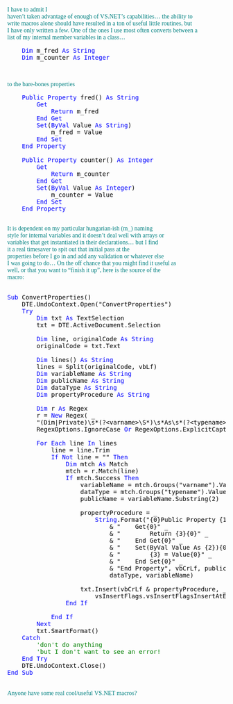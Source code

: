 <font face="Trebuchet MS" color="teal">I have to admit I<br /> haven&#8217;t taken advantage of enough of VS.NET&#8217;s capabilities&#8230; the ability to<br /> write macros alone should have resulted in a ton of useful little routines, but<br /> I have only written a few. One of the ones I use most often converts between a<br /> list of my internal member variables in a class&#8230;</font> 

<pre class="code"><font color="#000000">    </font><font color="#0000ff">Dim </font><font color="#000000">m_fred </font><font color="#0000ff">As String
    Dim </font><font color="#000000">m_counter </font><font color="#0000ff">As Integer
</font><br />
</pre>

<font face="Trebuchet MS" color="teal">to the bare-bones properties</font>

<pre class="code"><font color="#000000">    </font><font color="#0000ff">Public Property </font><font color="#000000">fred() </font><font color="#0000ff">As String
        Get
            Return </font><font color="#000000">m_fred
        </font><font color="#0000ff">End Get
        Set</font><font color="#000000">(</font><font color="#0000ff">ByVal </font><font color="#000000">Value </font><font color="#0000ff">As String</font><font color="#000000">)
            m_fred = Value
        </font><font color="#0000ff">End Set
    End Property

    Public Property </font><font color="#000000">counter() </font><font color="#0000ff">As Integer
        Get
            Return </font><font color="#000000">m_counter
        </font><font color="#0000ff">End Get
        Set</font><font color="#000000">(</font><font color="#0000ff">ByVal </font><font color="#000000">Value </font><font color="#0000ff">As Integer</font><font color="#000000">)
            m_counter = Value
        </font><font color="#0000ff">End Set
    End Property
</font>
</pre>

<font face="Trebuchet MS" color="teal">It is dependent on my particular hungarian-ish (m_) naming<br /> style for internal variables and it doesn&#8217;t deal well with arrays or<br /> variables that get instantiated in their declarations&#8230; but I find<br /> it a real timesaver to spit out that initial pass at the<br /> properties before I go in and add any validation or whatever else<br /> I was going to do&#8230; On the off chance that you might find it useful as<br /> well, or that you want to &#8220;finish it up&#8221;, here is the source of the<br /> macro:</font> 

<pre class="code"><font color="#000000">
</font><font color="#0000ff">Sub </font><font color="#000000">ConvertProperties()
    DTE.UndoContext.Open("ConvertProperties")
    </font><font color="#0000ff">Try
        Dim </font><font color="#000000">txt </font><font color="#0000ff">As </font><font color="#000000">TextSelection
        txt = DTE.ActiveDocument.Selection

        </font><font color="#0000ff">Dim </font><font color="#000000">line, originalCode </font><font color="#0000ff">As String
        </font><font color="#000000">originalCode = txt.Text

        </font><font color="#0000ff">Dim </font><font color="#000000">lines() </font><font color="#0000ff">As String
        </font><font color="#000000">lines = Split(originalCode, vbLf)
        </font><font color="#0000ff">Dim </font><font color="#000000">variableName </font><font color="#0000ff">As String
        Dim </font><font color="#000000">publicName </font><font color="#0000ff">As String
        Dim </font><font color="#000000">dataType </font><font color="#0000ff">As String
        Dim </font><font color="#000000">propertyProcedure </font><font color="#0000ff">As String

        Dim </font><font color="#000000">r </font><font color="#0000ff">As </font><font color="#000000">Regex
        r = </font><font color="#0000ff">New </font><font color="#000000">Regex( _
        "(Dim|Private)\s*(?&lt;varname&gt;\S*)\s*As\s*(?&lt;typename&gt;\S*)", _
        RegexOptions.IgnoreCase </font><font color="#0000ff">Or </font><font color="#000000">RegexOptions.ExplicitCapture)

        </font><font color="#0000ff">For Each </font><font color="#000000">line </font><font color="#0000ff">In </font><font color="#000000">lines
            line = line.Trim
            </font><font color="#0000ff">If Not </font><font color="#000000">line = "" </font><font color="#0000ff">Then
                Dim </font><font color="#000000">mtch </font><font color="#0000ff">As </font><font color="#000000">Match
                mtch = r.Match(line)
                </font><font color="#0000ff">If </font><font color="#000000">mtch.Success </font><font color="#0000ff">Then
                    </font><font color="#000000">variableName = mtch.Groups("varname").Value.Trim
                    dataType = mtch.Groups("typename").Value.Trim
                    publicName = variableName.Substring(2)

                    propertyProcedure = _
                        </font><font color="#0000ff">String</font><font color="#000000">.Format("{0}Public Property {1} As {2}{0}" _
                            & "    Get{0}" _
                            & "        Return {3}{0}" _
                            & "    End Get{0}" _
                            & "    Set(ByVal Value As {2}){0}" _
                            & "        {3} = Value{0}" _
                            & "    End Set{0}" _
                            & "End Property", vbCrLf, publicName, _
                            dataType, variableName)

                    txt.Insert(vbCrLf & propertyProcedure, _
                        vsInsertFlags.vsInsertFlagsInsertAtEnd)
                </font><font color="#0000ff">End If

            End If
        Next
        </font><font color="#000000">txt.SmartFormat()
    </font><font color="#0000ff">Catch
        </font><font color="#008000">'don't do anything
        'but I don't want to see an error!
    </font><font color="#0000ff">End Try
    </font><font color="#000000">DTE.UndoContext.Close()
</font><font color="#0000ff">End Sub
</font>
</pre>

<font face="Trebuchet MS" color="#008080">Anyone have some real cool/useful VS.NET macros?</font>&nbsp;